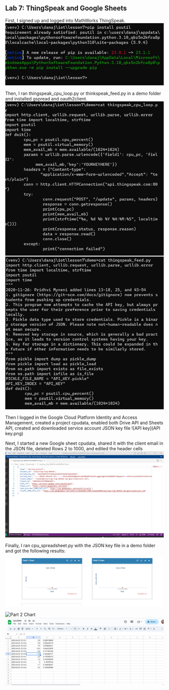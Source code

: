 ## Lab 7: ThingSpeak and Google Sheets

First, I signed up and logged into MathWorks ThingSpeak.
![Installations](pipinstallpsutillab7.png)

Then, I ran thingspeak_cpu_loop.py or thinkspeak_feed.py in a demo folder and installed gspread and oauth2client.
![Cat cpu](catcpulooplab7.png)
![Cat feed](catfeedlab7.png)

Then I logged in the Google Cloud Platform Identity and Access Management, created a project cpudata, enabled both Drive API and Sheets API, created and downloaded service account JSON key file
![API key](API key.png)

Next, I started a new Google sheet cpudata, shared it with the client email in the JSON file, deleted Rows 2 to 1000, and edited the header cells
![JSON](jsonfilelab7.png)

Finally, I ran cpu_spreadsheet.py with the JSON key file in a demo folder and got the following results:

![Chart 1](part1lab7.png)

![Part 2 Chart](lab7pt2.png)
![Part 2 Chart2](lab7part2.1.png)





